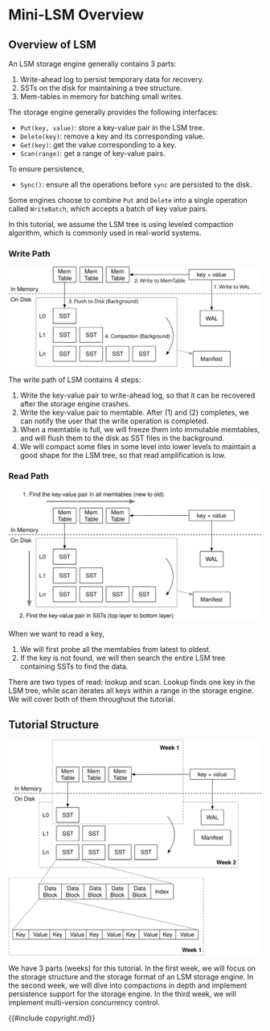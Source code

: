 # Mini-LSM Overview

## Overview of LSM

An LSM storage engine generally contains 3 parts:

1. Write-ahead log to persist temporary data for recovery.
2. SSTs on the disk for maintaining a tree structure.
3. Mem-tables in memory for batching small writes.

The storage engine generally provides the following interfaces:

* `Put(key, value)`: store a key-value pair in the LSM tree.
* `Delete(key)`: remove a key and its corresponding value.
* `Get(key)`: get the value corresponding to a key.
* `Scan(range)`: get a range of key-value pairs.

To ensure persistence,

* `Sync()`: ensure all the operations before `sync` are persisted to the disk.

Some engines choose to combine `Put` and `Delete` into a single operation called `WriteBatch`, which accepts a batch
of key value pairs.

In this tutorial, we assume the LSM tree is using leveled compaction algorithm, which is commonly used in real-world
systems.

### Write Path

![Write Path](lsm-tutorial/00-lsm-write-flow.svg)

The write path of LSM contains 4 steps:

1. Write the key-value pair to write-ahead log, so that it can be recovered after the storage engine crashes.
2. Write the key-value pair to memtable. After (1) and (2) completes, we can notify the user that the write operation
   is completed.
3. When a memtable is full, we will freeze them into immutable memtables, and will flush them to the disk as SST files in the background.
4. We will compact some files in some level into lower levels to maintain a good shape for the LSM tree, so that read
   amplification is low.

### Read Path

![Read Path](lsm-tutorial/00-lsm-read-flow.svg)

When we want to read a key,

1. We will first probe all the memtables from latest to oldest.
2. If the key is not found, we will then search the entire LSM tree containing SSTs to find the data.

There are two types of read: lookup and scan. Lookup finds one key in the LSM tree, while scan iterates all keys within a range in the storage engine. We will cover both of them throughout the tutorial.

## Tutorial Structure

![Tutorial Overview](lsm-tutorial/00-full-overview.svg)

We have 3 parts (weeks) for this tutorial. In the first week, we will focus on the storage structure and the storage format of an LSM storage engine. In the second week, we will dive into compactions in depth and implement persistence support for the storage engine. In the third week, we will implement multi-version concurrency control.

{{#include copyright.md}}
